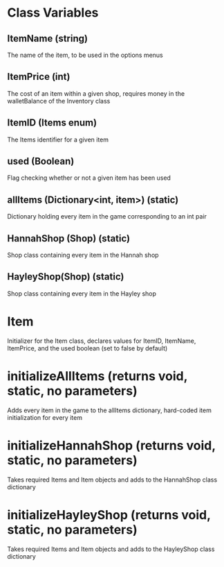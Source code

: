 # Class Variables
## ItemName (string)
The name of the item, to be used in the options menus

## ItemPrice (int)
The cost of an item within a given shop, requires money in the walletBalance of the Inventory class

## ItemID (Items enum)
The Items identifier for a given item

## used (Boolean)
Flag checking whether or not a given item has been used

## allItems (Dictionary<int, item>) (static)
Dictionary holding every item in the game corresponding to an int pair

## HannahShop (Shop) (static)
Shop class containing every item in the Hannah shop

## HayleyShop(Shop) (static)
Shop class containing every item in the Hayley shop

# Item
Initializer for the Item class, declares values for ItemID, ItemName, ItemPrice, and the used boolean (set to false by default)

# initializeAllItems (returns void, static, no parameters)
Adds every item in the game to the allItems dictionary, hard-coded item initialization for every item

# initializeHannahShop (returns void, static, no parameters)
Takes required Items and Item objects and adds to the HannahShop class dictionary

# initializeHayleyShop (returns void, static, no parameters)
Takes required Items and Item objects and adds to the HayleyShop class dictionary
